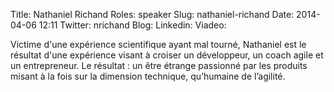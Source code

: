 Title: Nathaniel Richand
Roles: speaker
Slug: nathaniel-richand
Date: 2014-04-06 12:11
Twitter: nrichand
Blog: 
Linkedin: 
Viadeo:

Victime d'une expérience scientifique ayant mal tourné, Nathaniel est le résultat d'une expérience visant à croiser un développeur, un coach agile et un entrepreneur. Le résultat : un être étrange passionné par les produits misant à la fois sur la dimension technique, qu’humaine de l’agilité.

